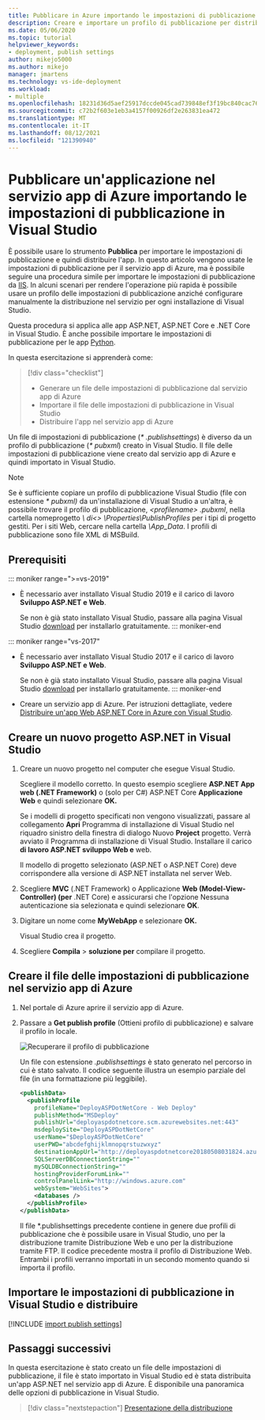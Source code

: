 ```yaml
---
title: Pubblicare in Azure importando le impostazioni di pubblicazione
description: Creare e importare un profilo di pubblicazione per distribuire un'applicazione da Visual Studio in Servizio app di Azure
ms.date: 05/06/2020
ms.topic: tutorial
helpviewer_keywords:
- deployment, publish settings
author: mikejo5000
ms.author: mikejo
manager: jmartens
ms.technology: vs-ide-deployment
ms.workload:
- multiple
ms.openlocfilehash: 18231d36d5aef25917dccde045cad739848ef3f19bc840cac76753636c4bfc03
ms.sourcegitcommit: c72b2f603e1eb3a4157f00926df2e263831ea472
ms.translationtype: MT
ms.contentlocale: it-IT
ms.lasthandoff: 08/12/2021
ms.locfileid: "121390940"
---
```

# <a name="publish-an-application-to-azure-app-service-by-importing-publish-settings-in-visual-studio"></a>Pubblicare un'applicazione nel servizio app di Azure importando le impostazioni di pubblicazione in Visual Studio

È possibile usare lo strumento **Pubblica** per importare le impostazioni di pubblicazione e quindi distribuire l'app. In questo articolo vengono usate le impostazioni di pubblicazione per il servizio app di Azure, ma è possibile seguire una procedura simile per importare le impostazioni di pubblicazione da [IIS](../deployment/tutorial-import-publish-settings-iis.md). In alcuni scenari per rendere l'operazione più rapida è possibile usare un profilo delle impostazioni di pubblicazione anziché configurare manualmente la distribuzione nel servizio per ogni installazione di Visual Studio.

Questa procedura si applica alle app ASP.NET, ASP.NET Core e .NET Core in Visual Studio. È anche possibile importare le impostazioni di pubblicazione per le app [Python](../python/publishing-python-web-applications-to-azure-from-visual-studio.md).

In questa esercitazione si apprenderà come:

> [!div class="checklist"]
> * Generare un file delle impostazioni di pubblicazione dal servizio app di Azure
> * Importare il file delle impostazioni di pubblicazione in Visual Studio
> * Distribuire l'app nel servizio app di Azure

Un file di impostazioni di pubblicazione (*\* .publishsettings*) è diverso da un profilo di pubblicazione (*\* pubxml*) creato in Visual Studio. Il file delle impostazioni di pubblicazione viene creato dal servizio app di Azure e quindi importato in Visual Studio.

> [!NOTE]
> Se è sufficiente copiare un profilo di pubblicazione Visual Studio (file con estensione *\* pubxml)* da un'installazione di Visual Studio a un'altra, è possibile trovare il profilo di pubblicazione, *\<profilename\> .pubxml*, nella cartella nomeprogetto *\\ di<\> \Properties\PublishProfiles* per i tipi di progetto gestiti. Per i siti Web, cercare nella cartella *\App_Data*. I profili di pubblicazione sono file XML di MSBuild.

## <a name="prerequisites"></a>Prerequisiti

::: moniker range=">=vs-2019"

* È necessario aver installato Visual Studio 2019 e il carico di lavoro **Sviluppo ASP.NET e Web**.

    Se non è già stato installato Visual Studio, passare alla pagina Visual Studio [download](https://visualstudio.microsoft.com/downloads/) per installarlo gratuitamente.
::: moniker-end

::: moniker range="vs-2017"

* È necessario aver installato Visual Studio 2017 e il carico di lavoro **Sviluppo ASP.NET e Web**.

    Se non è già stato installato Visual Studio, passare alla pagina Visual Studio [download](https://visualstudio.microsoft.com/downloads/) per installarlo gratuitamente.
::: moniker-end

* Creare un servizio app di Azure. Per istruzioni dettagliate, vedere [Distribuire un'app Web ASP.NET Core in Azure con Visual Studio](/aspnet/core/tutorials/publish-to-azure-webapp-using-vs).

## <a name="create-a-new-aspnet-project-in-visual-studio"></a>Creare un nuovo progetto ASP.NET in Visual Studio

1. Creare un nuovo progetto nel computer che esegue Visual Studio.

    Scegliere il modello corretto. In questo esempio scegliere **ASP.NET App web (.NET Framework)** o (solo per C#) ASP.NET Core **Applicazione Web** e quindi selezionare **OK.**

    Se i modelli di progetto specificati non vengono visualizzati, passare al collegamento **Apri** Programma di installazione di Visual Studio nel riquadro sinistro della finestra di dialogo Nuovo **Project** progetto. Verrà avviato il Programma di installazione di Visual Studio. Installare il carico **di lavoro ASP.NET sviluppo Web e** web.

    Il modello di progetto selezionato (ASP.NET o ASP.NET Core) deve corrispondere alla versione di ASP.NET installata nel server Web.

1. Scegliere **MVC** (.NET Framework) o Applicazione **Web (Model-View-Controller) (per** .NET Core) e assicurarsi che l'opzione Nessuna autenticazione sia selezionata e quindi selezionare **OK**. 

1. Digitare un nome come **MyWebApp** e selezionare **OK.**

    Visual Studio crea il progetto.

1. Scegliere **Compila**  >  **soluzione per** compilare il progetto.

## <a name="create-the-publish-settings-file-in-azure-app-service"></a>Creare il file delle impostazioni di pubblicazione nel servizio app di Azure

1. Nel portale di Azure aprire il servizio app di Azure.

1. Passare a **Get publish profile** (Ottieni profilo di pubblicazione) e salvare il profilo in locale.

    ![Recuperare il profilo di pubblicazione](../deployment/media/tutorial-azure-app-service-get-publish-profile.png)

    Un file con estensione *.publishsettings* è stato generato nel percorso in cui è stato salvato. Il codice seguente illustra un esempio parziale del file (in una formattazione più leggibile).

    ```xml
    <publishData>
      <publishProfile
        profileName="DeployASPDotNetCore - Web Deploy"
        publishMethod="MSDeploy"
        publishUrl="deployaspdotnetcore.scm.azurewebsites.net:443"
        msdeploySite="DeployASPDotNetCore"
        userName="$DeployASPDotNetCore"
        userPWD="abcdefghijklmnopqrstuzwxyz"
        destinationAppUrl="http://deployaspdotnetcore20180508031824.azurewebsites.net"
        SQLServerDBConnectionString=""
        mySQLDBConnectionString=""
        hostingProviderForumLink=""
        controlPanelLink="http://windows.azure.com"
        webSystem="WebSites">
        <databases />
      </publishProfile>
    </publishData>
    ```

    Il file *.publishsettings precedente contiene in genere due profili di pubblicazione che è possibile usare in Visual Studio, uno per la distribuzione tramite Distribuzione Web e uno per la distribuzione tramite FTP. Il codice precedente mostra il profilo di Distribuzione Web. Entrambi i profili verranno importati in un secondo momento quando si importa il profilo.

## <a name="import-the-publish-settings-in-visual-studio-and-deploy"></a>Importare le impostazioni di pubblicazione in Visual Studio e distribuire

[!INCLUDE [import publish settings](../deployment/includes/import-publish-settings-vs.md)]

## <a name="next-steps"></a>Passaggi successivi

In questa esercitazione è stato creato un file delle impostazioni di pubblicazione, il file è stato importato in Visual Studio ed è stata distribuita un'app ASP.NET nel servizio app di Azure. È disponibile una panoramica delle opzioni di pubblicazione in Visual Studio.

> [!div class="nextstepaction"]
> [Presentazione della distribuzione](../deployment/deploying-applications-services-and-components.md)
